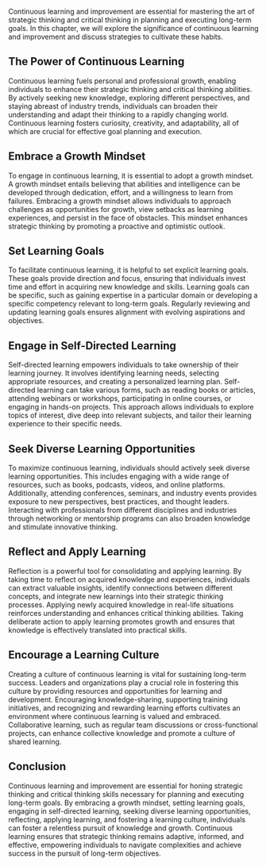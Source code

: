 
Continuous learning and improvement are essential for mastering the art of strategic thinking and critical thinking in planning and executing long-term goals. In this chapter, we will explore the significance of continuous learning and improvement and discuss strategies to cultivate these habits.

The Power of Continuous Learning
--------------------------------

Continuous learning fuels personal and professional growth, enabling individuals to enhance their strategic thinking and critical thinking abilities. By actively seeking new knowledge, exploring different perspectives, and staying abreast of industry trends, individuals can broaden their understanding and adapt their thinking to a rapidly changing world. Continuous learning fosters curiosity, creativity, and adaptability, all of which are crucial for effective goal planning and execution.

Embrace a Growth Mindset
------------------------

To engage in continuous learning, it is essential to adopt a growth mindset. A growth mindset entails believing that abilities and intelligence can be developed through dedication, effort, and a willingness to learn from failures. Embracing a growth mindset allows individuals to approach challenges as opportunities for growth, view setbacks as learning experiences, and persist in the face of obstacles. This mindset enhances strategic thinking by promoting a proactive and optimistic outlook.

Set Learning Goals
------------------

To facilitate continuous learning, it is helpful to set explicit learning goals. These goals provide direction and focus, ensuring that individuals invest time and effort in acquiring new knowledge and skills. Learning goals can be specific, such as gaining expertise in a particular domain or developing a specific competency relevant to long-term goals. Regularly reviewing and updating learning goals ensures alignment with evolving aspirations and objectives.

Engage in Self-Directed Learning
--------------------------------

Self-directed learning empowers individuals to take ownership of their learning journey. It involves identifying learning needs, selecting appropriate resources, and creating a personalized learning plan. Self-directed learning can take various forms, such as reading books or articles, attending webinars or workshops, participating in online courses, or engaging in hands-on projects. This approach allows individuals to explore topics of interest, dive deep into relevant subjects, and tailor their learning experience to their specific needs.

Seek Diverse Learning Opportunities
-----------------------------------

To maximize continuous learning, individuals should actively seek diverse learning opportunities. This includes engaging with a wide range of resources, such as books, podcasts, videos, and online platforms. Additionally, attending conferences, seminars, and industry events provides exposure to new perspectives, best practices, and thought leaders. Interacting with professionals from different disciplines and industries through networking or mentorship programs can also broaden knowledge and stimulate innovative thinking.

Reflect and Apply Learning
--------------------------

Reflection is a powerful tool for consolidating and applying learning. By taking time to reflect on acquired knowledge and experiences, individuals can extract valuable insights, identify connections between different concepts, and integrate new learnings into their strategic thinking processes. Applying newly acquired knowledge in real-life situations reinforces understanding and enhances critical thinking abilities. Taking deliberate action to apply learning promotes growth and ensures that knowledge is effectively translated into practical skills.

Encourage a Learning Culture
----------------------------

Creating a culture of continuous learning is vital for sustaining long-term success. Leaders and organizations play a crucial role in fostering this culture by providing resources and opportunities for learning and development. Encouraging knowledge-sharing, supporting training initiatives, and recognizing and rewarding learning efforts cultivates an environment where continuous learning is valued and embraced. Collaborative learning, such as regular team discussions or cross-functional projects, can enhance collective knowledge and promote a culture of shared learning.

Conclusion
----------

Continuous learning and improvement are essential for honing strategic thinking and critical thinking skills necessary for planning and executing long-term goals. By embracing a growth mindset, setting learning goals, engaging in self-directed learning, seeking diverse learning opportunities, reflecting, applying learning, and fostering a learning culture, individuals can foster a relentless pursuit of knowledge and growth. Continuous learning ensures that strategic thinking remains adaptive, informed, and effective, empowering individuals to navigate complexities and achieve success in the pursuit of long-term objectives.
